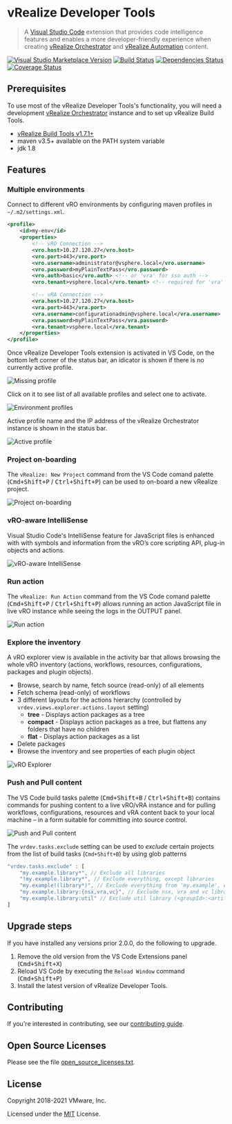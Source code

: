 # vRealize Developer Tools

> A [Visual Studio Code](https://code.visualstudio.com/) extension that provides code intelligence features and enables a more
> developer-friendly experience when creating [vRealize Orchestrator](https://www.vmware.com/products/vrealize-orchestrator.html)
> and [vRealize Automation](https://www.vmware.com/products/vrealize-automation.html) content.

[![Visual Studio Marketplace Version](https://img.shields.io/visual-studio-marketplace/v/vmware-pscoe.vrealize-developer-tools.svg?label=VS%20Marketplace)](https://marketplace.visualstudio.com/items?itemName=vmware-pscoe.vrealize-developer-tools)
[![Build Status](https://github.com/vmware/vrealize-developer-tools/workflows/Build/badge.svg)](https://github.com/vmware/vrealize-developer-tools/actions)
[![Dependencies Status](https://david-dm.org/vmware/vrealize-developer-tools/status.svg)](https://david-dm.org/vmware/vrealize-developer-tools)
[![Coverage Status](https://codecov.io/gh/vmware/vrealize-developer-tools/branch/master/graph/badge.svg)](https://codecov.io/gh/vmware/vrealize-developer-tools/)

## Prerequisites

To use most of the vRealize Developer Tools's functionality, you will need a development [vRealize Orchestrator](https://www.vmware.com/products/vrealize-orchestrator.html) instance and to set up vRealize Build Tools.

-   [vRealize Build Tools v1.7.1+](https://labs.vmware.com/flings/vrealize-build-tools)
-   maven v3.5+ available on the PATH system variable
-   jdk 1.8

## Features

### Multiple environments

Connect to different vRO environments by configuring maven profiles in `~/.m2/settings.xml`.

```xml
<profile>
    <id>my-env</id>
    <properties>
        <!-- vRO Connection -->
        <vro.host>10.27.120.27</vro.host>
        <vro.port>443</vro.port>
        <vro.username>administrator@vsphere.local</vro.username>
        <vro.password>myPlainTextPass</vro.password>
        <vro.auth>basic</vro.auth> <!-- or 'vra' for sso auth -->
        <vro.tenant>vsphere.local</vro.tenant> <!-- required for 'vra' auth -->

        <!-- vRA Connection -->
        <vra.host>10.27.120.27</vra.host>
        <vra.port>443</vra.port>
        <vra.username>configurationadmin@vsphere.local</vra.username>
        <vra.password>myPlainTextPass</vra.password>
        <vra.tenant>vsphere.local</vra.tenant>
    </properties>
</profile>
```

Once vRealize Developer Tools extension is activated in VS Code, on the bottom left corner of the status bar, an idicator is shown if there is no currently active profile.

![Missing profile](./assets/images/no-profile.png)

Click on it to see list of all available profiles and select one to activate.

![Environment profiles](./assets/images/env-profile.png)

Active profile name and the IP address of the vRealize Orchestrator instance is shown in the status bar.

![Active profile](./assets/images/with-profile.png)

### Project on-boarding

The `vRealize: New Project` command from the VS Code comand palette (<kbd>Cmd+Shift+P</kbd> / <kbd>Ctrl+Shift+P</kbd>) can be used to on-board a new vRealize project.

![Project on-boarding](./assets/images/new-project.png)

### vRO-aware IntelliSense

Visual Studio Code's IntelliSense feature for JavaScript files is enhanced with with symbols and information from the vRO’s core scripting API, plug-in objects and actions.

![vRO-aware IntelliSense](./assets/images/autocomplete.gif)

### Run action

The `vRealize: Run Action` command from the VS Code comand palette (<kbd>Cmd+Shift+P</kbd> / <kbd>Ctrl+Shift+P</kbd>) allows running an action JavaScript file in live vRO instance while seeing the logs in the OUTPUT panel.

![Run action](./assets/images/run-action.png)

### Explore the inventory

A vRO explorer view is available in the activity bar that allows browsing the whole vRO inventory (actions, workflows, resources, configurations, packages and plugin objects).

-   Browse, search by name, fetch source (read-only) of all elements
-   Fetch schema (read-only) of workflows
-   3 different layouts for the actions hierarchy (controlled by `vrdev.views.explorer.actions.layout` setting)
    -   **tree** - Displays action packages as a tree
    -   **compact** - Displays action packages as a tree, but flattens any folders that have no children
    -   **flat** - Displays action packages as a list
-   Delete packages
-   Browse the inventory and see properties of each plugin object

![vRO Explorer](./assets/images/explorer.png)

### Push and Pull content

The VS Code build tasks palette (<kbd>Cmd+Shift+B</kbd> / <kbd>Ctrl+Shift+B</kbd>) contains commands for pushing content to a live vRO/vRA instance and for pulling workflows, configurations, resources and vRA content back to your local machine – in a form suitable for committing into source control.

![Push and Pull content](./assets/images/push-pull.png)

The `vrdev.tasks.exclude` setting can be used to _exclude_ certain projects from the list of build tasks (`Cmd+Shift+B`) by using glob patterns

```javascript
"vrdev.tasks.exclude" : [
    "my.example.library*", // Exclude all libraries
    "!my.example.library*", // Exclude everything, except libraries
    "my.example!(library*)", // Exclude everything from 'my.example', except libraries
    "my.example.library:{nsx,vra,vc}", // Exclude nsx, vra and vc libraries
    "my.example.library:util" // Exclude util library (<groupId>:<artifactId>)
]
```

## Upgrade steps

If you have installed any versions prior 2.0.0, do the following to upgrade.

1. Remove the old version from the VS Code Extensions panel (<kbd>Cmd+Shift+X</kbd>)
2. Reload VS Code by executing the `Reload Window` command (<kbd>Cmd+Shift+P</kbd>)
3. Install the latest version of vRealize Developer Tools.

## Contributing

If you're interested in contributing, see our [contributing guide](CONTRIBUTING.md).

## Open Source Licenses

Please see the file [open_source_licenses.txt](open_source_licenses.txt).

## License

Copyright 2018-2021 VMware, Inc.

Licensed under the [MIT](LICENSE) License.
